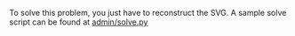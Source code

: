 To solve this problem, you just have to reconstruct the SVG. A sample solve
script can be found at [admin/solve.py](admin/solve.py)
